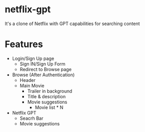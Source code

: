 # netflix-gpt

It's a clone of Netflix with GPT capabilities for searching content

# Features

- Login/Sign Up page
  - Sign IN/Sign Up Form
  - Redirect to Browse page
- Browse (After Authentication)
  - Header
  - Main Movie
    - Trailer in background
    - Title & description
    - Movie suggestions
      - Movie list \* N
- Netflix GPT
  - Seacrh Bar
  - Movie suggestions
